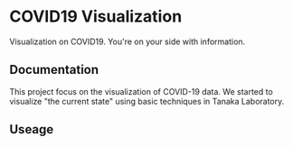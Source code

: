 # COVID19 Visualization
Visualization on COVID19. You're on your side with information.

## Documentation
This project focus on the visualization of COVID-19 data. We started to visualize "the current state" using basic techniques in Tanaka Laboratory.

## Useage
